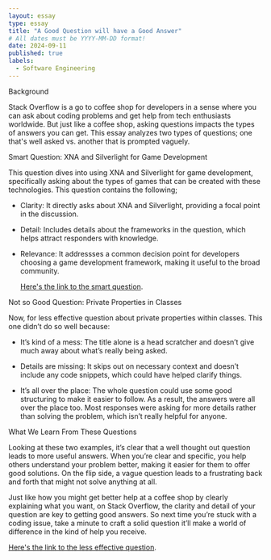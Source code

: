 ```yaml
---
layout: essay
type: essay
title: "A Good Question will have a Good Answer"
# All dates must be YYYY-MM-DD format!
date: 2024-09-11
published: true
labels:
  - Software Engineering
---
```


Background

Stack Overflow is a go to coffee shop for developers in a sense where you can ask about coding problems and get help from tech enthusiasts worldwide. But just like a coffee shop, asking questions impacts the types of answers you can get. This essay analyzes two types of questions; one that's well asked vs. another that is prompted vaguely. 

Smart Question: XNA and Silverlight for Game Development

This question dives into using XNA and Silverlight for game development, specifically asking about the types of games that can be created with these technologies. This question contains the following;
  - Clarity: It directly asks about XNA and Silverlight, providing a focal point in the discussion.
  - Detail: Includes details about the frameworks in the question, which helps attract responders with knowledge.
  - Relevance: It addressses a common decision point for developers choosing a game development framework, making it useful to
               the broad community.

    [Here's the link to the smart question](https://stackoverflow.com/questions/3307078/setting-indexed-columns-on-a-custom-sql-table/3307891#3307891).

Not so Good Question: Private Properties in Classes

Now, for less effective question about private properties within classes. This one didn’t do so well because:

- It’s kind of a mess: The title alone is a head scratcher and doesn’t give much away about what’s really being asked.
  
- Details are missing: It skips out on necessary context and doesn’t include any code snippets, which could have helped                             clarify things.
  
- It’s all over the place: The whole question could use some good structuring to make it easier to follow.
                           As a result, the answers were all over the place too. Most responses were asking for more details                            rather than solving the problem, which isn’t really helpful for anyone.

What We Learn From These Questions

Looking at these two examples, it’s clear that a well thought out question leads to more useful answers. When you’re clear and specific, you help others understand your problem better, making it easier for them to offer good solutions. On the flip side, a vague question leads to a frustrating back and forth that might not solve anything at all.

Just like how you might get better help at a coffee shop by clearly explaining what you want, on Stack Overflow, the clarity and detail of your question are key to getting good answers. So next time you’re stuck with a coding issue, take a minute to craft a solid question it’ll make a world of difference in the kind of help you receive.

 [Here's the link to the less effective question](https://stackoverflow.com/questions/78959669/private-props-return-unmodified-or-losing-values-within-the-class-inside-scope-o).
